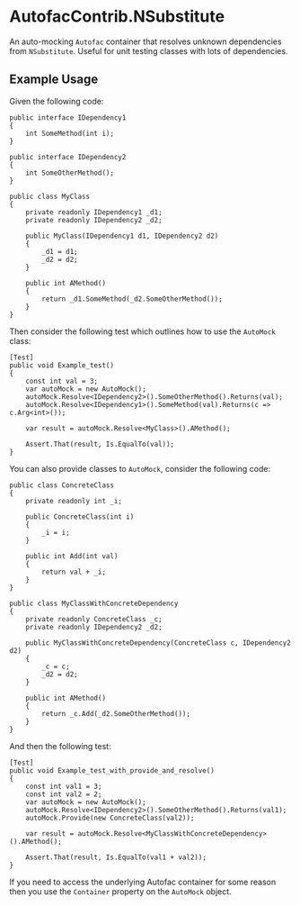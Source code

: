 ﻿AutofacContrib.NSubstitute
==========================

An auto-mocking `Autofac` container that resolves unknown dependencies from `NSubstitute`. Useful for unit testing classes with lots of dependencies.

Example Usage
-------------

Given the following code:

    public interface IDependency1
    {
        int SomeMethod(int i);
    }

    public interface IDependency2
    {
        int SomeOtherMethod();
    }

    public class MyClass
    {
        private readonly IDependency1 _d1;
        private readonly IDependency2 _d2;

        public MyClass(IDependency1 d1, IDependency2 d2)
        {
            _d1 = d1;
            _d2 = d2;
        }

        public int AMethod()
        {
            return _d1.SomeMethod(_d2.SomeOtherMethod());
        }
    }

Then consider the following test which outlines how to use the `AutoMock` class:

    [Test]
    public void Example_test()
    {
        const int val = 3;
        var autoMock = new AutoMock();
        autoMock.Resolve<IDependency2>().SomeOtherMethod().Returns(val);
        autoMock.Resolve<IDependency1>().SomeMethod(val).Returns(c => c.Arg<int>());

        var result = autoMock.Resolve<MyClass>().AMethod();

        Assert.That(result, Is.EqualTo(val));
    }

You can also provide classes to `AutoMock`, consider the following code:

    public class ConcreteClass
    {
        private readonly int _i;

        public ConcreteClass(int i)
        {
            _i = i;
        }

        public int Add(int val)
        {
            return val + _i;
        }
    }

    public class MyClassWithConcreteDependency
    {
        private readonly ConcreteClass _c;
        private readonly IDependency2 _d2;

        public MyClassWithConcreteDependency(ConcreteClass c, IDependency2 d2)
        {
            _c = c;
            _d2 = d2;
        }

        public int AMethod()
        {
            return _c.Add(_d2.SomeOtherMethod());
        }
    }

And then the following test:

    [Test]
    public void Example_test_with_provide_and_resolve()
    {
        const int val1 = 3;
        const int val2 = 2;
        var autoMock = new AutoMock();
        autoMock.Resolve<IDependency2>().SomeOtherMethod().Returns(val1);
        autoMock.Provide(new ConcreteClass(val2));

        var result = autoMock.Resolve<MyClassWithConcreteDependency>().AMethod();

        Assert.That(result, Is.EqualTo(val1 + val2));
    }

If you need to access the underlying Autofac container for some reason then you use the `Container` property on the `AutoMock` object.